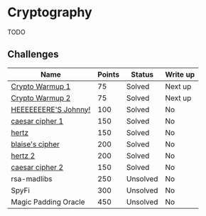 # Cryptography

TODO

## Challenges

|Name|Points|Status|Write up
|-|-|-|-|
|[Crypto Warmup 1](Crypto%20Warmup%201)|75|Solved|Next up|
|[Crypto Warmup 2](Crypto%20Warmup%202)|75|Solved|Next up|
|[HEEEEEEERE'S Johnny!](HEEEEEEERE%27S%20Johnny!)|100|Solved|No|
|[caesar cipher 1](caesar%20cipher%201)|150|Solved|No|
|[hertz](hertz)|150|Solved|No|
|[blaise's cipher](blaise%27s%20cipher)|200|Solved|No|
|[hertz 2](hertz%202)|200|Solved|No|
|[caesar cipher 2](caesar%20cipher%202)|150|Solved|No|
|rsa-madlibs|250|Unsolved|No|
|SpyFi|300|Unsolved|No|
|Magic Padding Oracle|450|Unsolved|No|